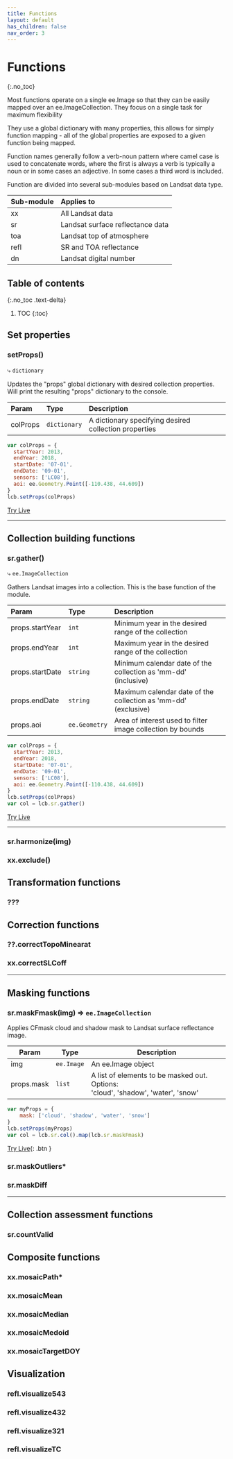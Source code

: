 ```yaml
---
title: Functions
layout: default
has_children: false
nav_order: 3
---
```


# Functions
{:.no_toc}

Most functions operate on a single ee.Image so that they can be easily mapped over an ee.ImageCollection.
They focus on a single task for maximum flexibility

They use a global dictionary with many properties, this allows for simply function mapping - all of the global properties
are exposed to a given function being mapped.

Function names generally follow a verb-noun pattern where camel case is used to concatenate words, 
where the first is always a verb is typically a noun or in some cases an adjective.
In some cases a third word is included.

Function are divided into several sub-modules based on Landsat data type. 

| Sub-module  | Applies to |
| :- | :- |
| xx   | All Landsat data |
| sr   | Landsat surface reflectance data |
| toa  | Landsat top of atmosphere |
| refl | SR and TOA reflectance |
| dn   | Landsat digital number |


## Table of contents
{:.no_toc .text-delta}

1. TOC
{:toc}


## Set properties

### **setProps()**

&#10551; `dictionary`

Updates the "props" global dictionary with desired collection properties. Will print the
resulting "props" dictionary to the console.

| Param  | Type | Description |
| :- | :- | :- |
| colProps | `dictionary` | A dictionary specifying desired collection properties |

```js
var colProps = {
  startYear: 2013,
  endYear: 2018,
  startDate: '07-01',
  endDate: '09-01',
  sensors: ['LC08'],
  aoi: ee.Geometry.Point([-110.438, 44.609])
}
lcb.setProps(colProps)
```

[Try Live](http://example.com/)

--------------------------------------------------------------------------------------------

## Collection building functions

### sr.gather() 

&#10551; `ee.ImageCollection`

Gathers Landsat images into a collection. This is the base function
of the module.

| Param  | Type | Description |
| :- | :- | :- |
| props.startYear | `int` | Minimum year in the desired range of the collection |
| props.endYear | `int` | Maximum year in the desired range of the collection |
| props.startDate | `string` | Minimum calendar date of the collection as 'mm-dd' (inclusive) |
| props.endDate | `string` | Maximum calendar date of the collection as 'mm-dd' (exclusive) |
| props.aoi | `ee.Geometry` | Area of interest used to filter image collection by bounds |

```js
var colProps = {
  startYear: 2013,
  endYear: 2018,
  startDate: '07-01',
  endDate: '09-01',
  sensors: ['LC08'],
  aoi: ee.Geometry.Point([-110.438, 44.609])
}
lcb.setProps(colProps)
var col = lcb.sr.gather()
```

[Try Live](http://example.com/)

--------------------------------------------------------------------------------------------

### sr.harmonize(img)

### xx.exclude()

## Transformation functions

### ???

## Correction functions

### ??.correctTopoMinearat

### xx.correctSLCoff

---

## Masking functions

### sr.maskFmask(img) ⇒ `ee.ImageCollection`

Applies CFmask cloud and shadow mask to Landsat surface reflectance image.

| Param  | Type                | Description  |
| ------ | ------------------- | ------------ |
| img  | `ee.Image`| An ee.Image object  |
| props.mask | `list` | A list of elements to be masked out. Options:<br> 'cloud', 'shadow', 'water', 'snow' |

```js
var myProps = {
	mask: ['cloud', 'shadow', 'water', 'snow']
}
lcb.setProps(myProps)
var col = lcb.sr.col().map(lcb.sr.maskFmask)
```

[Try Live](http://example.com/){: .btn }


### sr.maskOutliers*

### sr.maskDiff

---

## Collection assessment functions

### sr.countValid

## Composite functions

### xx.mosaicPath*

### xx.mosaicMean

### xx.mosaicMedian

### xx.mosaicMedoid

### xx.mosaicTargetDOY

## Visualization

### refl.visualize543

### refl.visualize432

### refl.visualize321

### refl.visualizeTC


